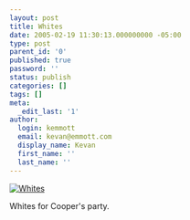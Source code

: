 ```yaml
---
layout: post
title: Whites
date: 2005-02-19 11:30:13.000000000 -05:00
type: post
parent_id: '0'
published: true
password: ''
status: publish
categories: []
tags: []
meta:
  _edit_last: '1'
author:
  login: kemmott
  email: kevan@emmott.com
  display_name: Kevan
  first_name: ''
  last_name: ''
---
```

<p><a title="Whites" href="http://www.flickr.com/photos/kevan/5054402/"><img class="flickrEmailImage" src="{{ site.url }}/assets/5054402_3cef113f80_m.jpg" alt="Whites" /></a></p>
<p>Whites for Cooper's party.</p>
